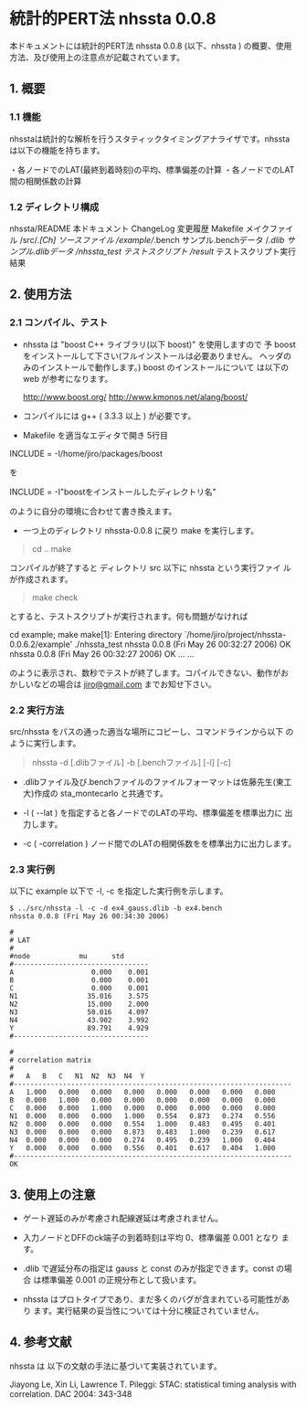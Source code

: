 # 統計的PERT法 nhssta 0.0.8

本ドキュメントには統計的PERT法 nhssta 0.0.8 (以下、nhssta ) の概要、使用方法、及び使用上の注意点が記載されています。

## 1. 概要

### 1.1 機能

nhsstaは統計的な解析を行うスタティックタイミングアナライザです。nhssta
は以下の機能を持ちます。
   
・各ノードでのLAT(最終到着時刻)の平均、標準偏差の計算
・各ノードでのLAT間の相関係数の計算

### 1.2 ディレクトリ構成

 nhssta/README               本ドキュメント
        ChangeLog            変更履歴
        Makefile             メイクファイル
       /src/*.[Ch]           ソースファイル
       /example/*.bench      サンプル.benchデータ
               /*.dlib       サンプル.dlibデータ
               /nhssta_test  テストスクリプト
               /result*      テストスクリプト実行結果

## 2. 使用方法

### 2.1 コンパイル、テスト

- nhssta は "boost C++ ライブラリ(以下 boost)" を使用しますので 予 boost 
  をインストールして下さい(フルインストールは必要ありません。
  ヘッダのみのインストールで動作します。) boost のインストールについて
  は以下の web が参考になります。

  http://www.boost.org/
  http://www.kmonos.net/alang/boost/

- コンパイルには g++ ( 3.3.3 以上 ) が必要です。

- Makefile を適当なエディタで開き 5行目

INCLUDE = -I/home/jiro/packages/boost 

  を

INCLUDE = -I"boostをインストールしたディレクトリ名"

  のように自分の環境に合わせて書き換えます。

- 一つ上のディレクトリ nhssta-0.0.8 に戻り make を実行します。

> cd ..
> make 

コンパイルが終了すると ディレクトリ src 以下に nhssta という実行ファイ
ルが作成されます。

> make check

とすると、テストスクリプトが実行されます。何も問題がなければ

cd example; make
make[1]: Entering directory `/home/jiro/project/nhssta-0.0.6.2/example'
./nhssta_test
nhssta 0.0.8 (Fri May 26 00:32:27 2006)
OK
nhssta 0.0.8 (Fri May 26 00:32:27 2006)
OK
...
...

のように表示され、数秒でテストが終了します。コパイルできない、動作がお
かしいなどの場合は jiro@gmail.com までお知せ下さい。

### 2.2 実行方法

src/nhssta をパスの通った適当な場所にコピーし、コマンドラインから以下
のように実行します。

> nhssta -d [.dlibファイル] -b [.benchファイル] [-l] [-c] 

- .dlibファイル及び.benchファイルのファイルフォーマットは佐藤先生(東工
  大)作成の sta_montecarlo と共通です。

- -l ( --lat ) を指定すると各ノードでのLATの平均、標準偏差を標準出力に
  出力します。

- -c ( -correlation ) ノード間でのLATの相関係数をを標準出力に出力します。

### 2.3 実行例

以下に example 以下で -l, -c を指定した実行例を示します。

```
$ ../src/nhssta -l -c -d ex4_gauss.dlib -b ex4.bench 
nhssta 0.0.8 (Fri May 26 00:34:30 2006)

#
# LAT
#
#node		     mu	     std
#---------------------------------
A                   0.000    0.001
B                   0.000    0.001
C                   0.000    0.001
N1                 35.016    3.575
N2                 15.000    2.000
N3                 50.016    4.097
N4                 43.902    3.992
Y                  89.791    4.929
#---------------------------------

#
# correlation matrix
#
#	A	B	C	N1	N2	N3	N4	Y	
#--------------------------------------------------------------------
A	1.000	0.000	0.000	0.000	0.000	0.000	0.000	0.000	
B	0.000	1.000	0.000	0.000	0.000	0.000	0.000	0.000	
C	0.000	0.000	1.000	0.000	0.000	0.000	0.000	0.000	
N1	0.000	0.000	0.000	1.000	0.554	0.873	0.274	0.556	
N2	0.000	0.000	0.000	0.554	1.000	0.483	0.495	0.401	
N3	0.000	0.000	0.000	0.873	0.483	1.000	0.239	0.617	
N4	0.000	0.000	0.000	0.274	0.495	0.239	1.000	0.404	
Y	0.000	0.000	0.000	0.556	0.401	0.617	0.404	1.000	
#--------------------------------------------------------------------
OK
```

## 3. 使用上の注意

- ゲート遅延のみが考慮され配線遅延は考慮されません。

- 入力ノードとDFFのck端子の到着時刻は平均 0、標準偏差 0.001 となり
  ます。

- .dlib で遅延分布の指定は gauss と const のみが指定できます。const の場合
  は標準偏差 0.001 の正規分布として扱います。

- nhssta はプロトタイプであり、まだ多くのバグが含まれている可能性があり
  ます。実行結果の妥当性については十分に検証されていません。


## 4. 参考文献

nhssta は 以下の文献の手法に基づいて実装されています。

Jiayong Le, Xin Li, Lawrence T. Pileggi: STAC: statistical timing
analysis with correlation. DAC 2004: 343-348
